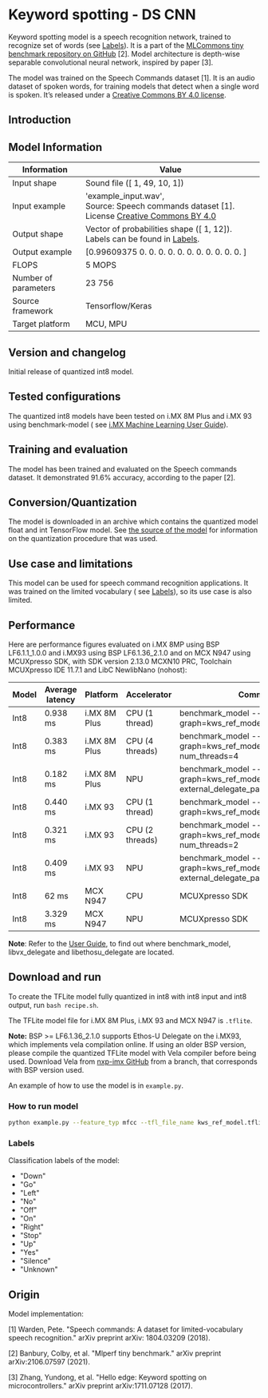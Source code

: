 # Keyword spotting - DS CNN

Keyword spotting model is a speech recognition network, trained to recognize set of words (see [Labels](#labels)). It is
a part of the [MLCommons tiny benchmark repository on GitHub](https://github.com/mlcommons/tiny/tree/master) [2]. Model
architecture is depth-wise separable convolutional neural network, inspired by paper [3].

The model was trained on the Speech Commands dataset [1]. It is an audio dataset of spoken words, for training models
that detect when a single word is spoken. It’s released under
a [Creative Commons BY 4.0 license](https://creativecommons.org/licenses/by/4.0/).

## Introduction

## Model Information

 Information          | Value                                                                                                                                               
----------------------|-----------------------------------------------------------------------------------------------------------------------------------------------------
 Input shape          | Sound file ([ 1, 49, 10,  1])                                                                                                                       
 Input example        | 'example_input.wav',</br> Source: Speech commands dataset [1].</br> License [Creative Commons BY 4.0](https://creativecommons.org/licenses/by/4.0/) 
 Output shape         | Vector of probabilities shape ([ 1, 12]). Labels can be found in [Labels](#labels).                                                                 
 Output example       | [0.99609375 0. 0. 0. 0. 0. 0. 0. 0. 0. 0. 0. ]                                                                                                      
 FLOPS                | 5 MOPS                                                                                                                                              
 Number of parameters | 23 756                                                                                                                                              
 Source framework     | Tensorflow/Keras                                                                                                                                    
 Target platform      | MCU, MPU                                                                                                                                            

## Version and changelog

Initial release of quantized int8 model.

## Tested configurations

The quantized int8 models have been tested on i.MX 8M Plus and i.MX 93 using benchmark-model (
see [i.MX Machine Learning User Guide](https://www.nxp.com/docs/en/user-guide/IMX-MACHINE-LEARNING-UG.pdf)).

## Training and evaluation

The model has been trained and evaluated on the Speech commands dataset. It demonstrated 91.6% accuracy, according to
the paper [2].

## Conversion/Quantization

The model is downloaded in an archive which contains the quantized model float and int TensorFlow model.
See [the source of the model](https://github.com/mlcommons/tiny/blob/master/benchmark/training/keyword_spotting/quantize.py)
for information on the quantization procedure that was used.

## Use case and limitations

This model can be used for speech command recognition applications. It was trained on the limited vocabulary (
see [Labels](#labels)), so its use case is also limited.

## Performance

Here are performance figures evaluated on i.MX 8MP using BSP LF6.1.1_1.0.0 and i.MX93 using BSP LF6.1.36_2.1.0 and on
MCX N947 using MCUXpresso SDK, with
SDK version 2.13.0 MCXN10 PRC, Toolchain MCUXpresso IDE 11.7.1 and LibC NewlibNano (nohost):

 Model | Average latency | Platform     | Accelerator     | Command                                                                                                                                   
-------|-----------------|--------------|-----------------|-------------------------------------------------------------------------------------------------------------------------------------------
 Int8  | 0.938 ms        | i.MX 8M Plus | CPU (1 thread)  | benchmark_model --graph=kws_ref_model.tflite                                                     
 Int8  | 0.383 ms        | i.MX 8M Plus | CPU (4 threads) | benchmark_model --graph=kws_ref_model.tflite --num_threads=4                                     
 Int8  | 0.182 ms        | i.MX 8M Plus | NPU             | benchmark_model --graph=kws_ref_model.tflite --external_delegate_path=libvx_delegate.so 
 Int8  | 0.440 ms        | i.MX 93      | CPU (1 thread)  | benchmark_model --graph=kws_ref_model.tflite                                                     
 Int8  | 0.321 ms        | i.MX 93      | CPU (2 threads) | benchmark_model --graph=kws_ref_model.tflite --num_threads=2                                         
 Int8  | 0.409 ms        | i.MX 93      | NPU             | benchmark_model --graph=kws_ref_model_vela.tflite --external_delegate_path=libvx_delegate.so 
 Int8  | 62 ms           | MCX N947     | CPU             | MCUXpresso SDK                                                                                                                            |
 Int8  | 3.329 ms        | MCX N947     | NPU             | MCUXpresso SDK                                                                                                                            

**Note**: Refer to the [User Guide](https://www.nxp.com/docs/en/user-guide/IMX-MACHINE-LEARNING-UG.pdf), to find out where benchmark_model, libvx_delegate and libethosu_delegate are located.

## Download and run

To create the TFLite model fully quantized in int8 with int8 input and int8 output, run `bash recipe.sh`.

The TFLite model file for i.MX 8M Plus, i.MX 93 and MCX N947 is `.tflite`.  

**Note:** BSP >= LF6.1.36_2.1.0 supports Ethos-U Delegate on the i.MX93, which implements vela compilation online. If using an older BSP version, please compile the quantized TFLite model with Vela compiler before being used. Download Vela from [nxp-imx GitHub](https://github.com/nxp-imx/ethos-u-vela) from a branch, that corresponds with BSP version used.

An example of how to use the model is in `example.py`.

### How to run model

```bash
python example.py --feature_typ mfcc --tfl_file_name kws_ref_model.tflite --file 'example_input.wav'
```

### Labels

Classification labels of the model:

- "Down"
- "Go"
- "Left"
- "No"
- "Off"
- "On"
- "Right"
- "Stop"
- "Up"
- "Yes"
- "Silence"
- "Unknown"

## Origin

Model implementation:

[1] Warden, Pete. "Speech commands: A dataset for limited-vocabulary speech recognition." arXiv preprint arXiv:
1804.03209 (2018).

[2] Banbury, Colby, et al. "Mlperf tiny benchmark." arXiv preprint arXiv:2106.07597 (2021).

[3] Zhang, Yundong, et al. "Hello edge: Keyword spotting on microcontrollers." arXiv preprint arXiv:1711.07128 (2017).
